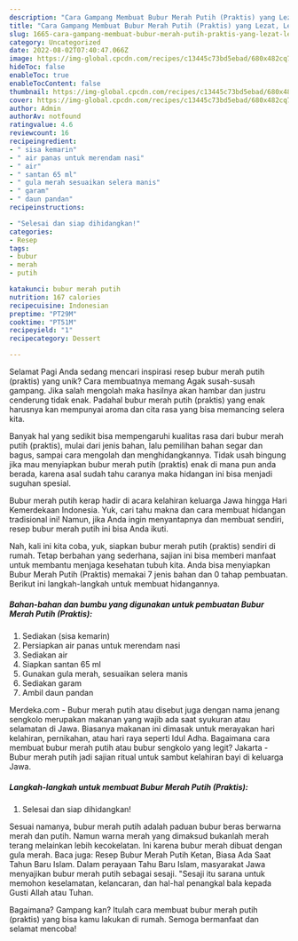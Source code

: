 ```yaml
---
description: "Cara Gampang Membuat Bubur Merah Putih (Praktis) yang Lezat, Lezat"
title: "Cara Gampang Membuat Bubur Merah Putih (Praktis) yang Lezat, Lezat"
slug: 1665-cara-gampang-membuat-bubur-merah-putih-praktis-yang-lezat-lezat
category: Uncategorized
date: 2022-08-02T07:40:47.066Z
image: https://img-global.cpcdn.com/recipes/c13445c73bd5ebad/680x482cq70/bubur-merah-putih-praktis-foto-resep-utama.jpg
hideToc: false
enableToc: true
enableTocContent: false
thumbnail: https://img-global.cpcdn.com/recipes/c13445c73bd5ebad/680x482cq70/bubur-merah-putih-praktis-foto-resep-utama.jpg
cover: https://img-global.cpcdn.com/recipes/c13445c73bd5ebad/680x482cq70/bubur-merah-putih-praktis-foto-resep-utama.jpg
author: Admin
authorAv: notfound
ratingvalue: 4.6
reviewcount: 16
recipeingredient:
- " sisa kemarin"
- " air panas untuk merendam nasi"
- " air"
- " santan 65 ml"
- " gula merah sesuaikan selera manis"
- " garam"
- " daun pandan"
recipeinstructions:

- "Selesai dan siap dihidangkan!"
categories:
- Resep
tags:
- bubur
- merah
- putih

katakunci: bubur merah putih 
nutrition: 167 calories
recipecuisine: Indonesian
preptime: "PT29M"
cooktime: "PT51M"
recipeyield: "1"
recipecategory: Dessert

---
```



Selamat Pagi Anda sedang mencari inspirasi resep bubur merah putih (praktis) yang unik? Cara membuatnya memang Agak susah-susah gampang. Jika salah mengolah maka hasilnya akan hambar dan justru cenderung tidak enak. Padahal bubur merah putih (praktis) yang enak harusnya kan mempunyai aroma dan cita rasa yang bisa memancing selera kita.


Banyak hal yang sedikit bisa mempengaruhi kualitas rasa dari bubur merah putih (praktis), mulai dari jenis bahan, lalu pemilihan bahan segar dan bagus, sampai cara mengolah dan menghidangkannya. Tidak usah bingung jika mau menyiapkan bubur merah putih (praktis) enak di mana pun anda berada, karena asal sudah tahu caranya maka hidangan ini bisa menjadi suguhan spesial.

Bubur merah putih kerap hadir di acara kelahiran keluarga Jawa hingga Hari Kemerdekaan Indonesia. Yuk, cari tahu makna dan cara membuat hidangan tradisional ini! Namun, jika Anda ingin menyantapnya dan membuat sendiri, resep bubur merah putih ini bisa Anda ikuti.


Nah, kali ini kita coba, yuk, siapkan bubur merah putih (praktis) sendiri di rumah. Tetap berbahan yang sederhana, sajian ini bisa memberi manfaat untuk membantu menjaga kesehatan tubuh kita. Anda bisa menyiapkan Bubur Merah Putih (Praktis) memakai 7 jenis bahan dan 0 tahap pembuatan. Berikut ini langkah-langkah untuk membuat hidangannya.

<!--inarticleads1-->

##### Bahan-bahan dan bumbu yang digunakan untuk pembuatan Bubur Merah Putih (Praktis):

1. Sediakan  (sisa kemarin)
1. Persiapkan  air panas untuk merendam nasi
1. Sediakan  air
1. Siapkan  santan 65 ml
1. Gunakan  gula merah, sesuaikan selera manis
1. Sediakan  garam
1. Ambil  daun pandan


Merdeka.com - Bubur merah putih atau disebut juga dengan nama jenang sengkolo merupakan makanan yang wajib ada saat syukuran atau selamatan di Jawa. Biasanya makanan ini dimasak untuk merayakan hari kelahiran, pernikahan, atau hari raya seperti Idul Adha. Bagaimana cara membuat bubur merah putih atau bubur sengkolo yang legit? Jakarta - Bubur merah putih jadi sajian ritual untuk sambut kelahiran bayi di keluarga Jawa. 

<!--inarticleads2-->

##### Langkah-langkah untuk membuat Bubur Merah Putih (Praktis):


1. Selesai dan siap dihidangkan!

Sesuai namanya, bubur merah putih adalah paduan bubur beras berwarna merah dan putih. Namun warna merah yang dimaksud bukanlah merah terang melainkan lebih kecokelatan. Ini karena bubur merah dibuat dengan gula merah. Baca juga: Resep Bubur Merah Putih Ketan, Biasa Ada Saat Tahun Baru Islam. Dalam perayaan Tahu Baru Islam, masyarakat Jawa menyajikan bubur merah putih sebagai sesaji. &#34;Sesaji itu sarana untuk memohon keselamatan, kelancaran, dan hal-hal penangkal bala kepada Gusti Allah atau Tuhan. 

Bagaimana? Gampang kan? Itulah cara membuat bubur merah putih (praktis) yang bisa kamu lakukan di rumah. Semoga bermanfaat dan selamat mencoba!
